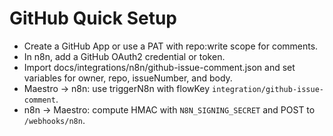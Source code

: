 # GitHub Quick Setup

- Create a GitHub App or use a PAT with repo:write scope for comments.
- In n8n, add a GitHub OAuth2 credential or token.
- Import docs/integrations/n8n/github-issue-comment.json and set variables for owner, repo, issueNumber, and body.
- Maestro → n8n: use triggerN8n with flowKey `integration/github-issue-comment`.
- n8n → Maestro: compute HMAC with `N8N_SIGNING_SECRET` and POST to `/webhooks/n8n`.
